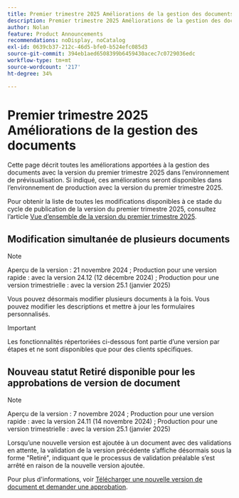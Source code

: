 ```yaml
---
title: Premier trimestre 2025 Améliorations de la gestion des documents
description: Premier trimestre 2025 Améliorations de la gestion des documents
author: Nolan
feature: Product Announcements
recommendations: noDisplay, noCatalog
exl-id: 0639cb37-212c-46d5-bfe0-b524efc085d3
source-git-commit: 394eb1aed6508399b6459430acec7c0729036edc
workflow-type: tm+mt
source-wordcount: '217'
ht-degree: 34%

---
```


# Premier trimestre 2025 Améliorations de la gestion des documents

Cette page décrit toutes les améliorations apportées à la gestion des documents avec la version du premier trimestre 2025 dans l’environnement de prévisualisation. Si indiqué, ces améliorations seront disponibles dans l’environnement de production avec la version du premier trimestre 2025.

Pour obtenir la liste de toutes les modifications disponibles à ce stade du cycle de publication de la version du premier trimestre 2025, consultez l’article [Vue d’ensemble de la version du premier trimestre 2025](/help/quicksilver/product-announcements/product-releases/25-q1-release-activity/25-q1-release-overview.md).

## Modification simultanée de plusieurs documents

>[!NOTE]
>
>Aperçu de la version : 21 novembre 2024 ; Production pour une version rapide : avec la version 24.12 (12 décembre 2024) ; Production pour une version trimestrielle : avec la version 25.1 (janvier 2025)

Vous pouvez désormais modifier plusieurs documents à la fois. Vous pouvez modifier les descriptions et mettre à jour les formulaires personnalisés.

<!--For more information, see [Edit documents in bulk](/help/quicksilver/documents/managing-documents/bulk-edit-documents.md).-->

>[!IMPORTANT]
>
>Les fonctionnalités répertoriées ci-dessous font partie d’une version par étapes et ne sont disponibles que pour des clients spécifiques.

## Nouveau statut Retiré disponible pour les approbations de version de document

>[!NOTE]
>
>Aperçu de la version : 7 novembre 2024 ; Production pour une version rapide : avec la version 24.11 (14 novembre 2024) ; Production pour une version trimestrielle : avec la version 25.1 (janvier 2025)

Lorsqu’une nouvelle version est ajoutée à un document avec des validations en attente, la validation de la version précédente s’affiche désormais sous la forme &quot;Retiré&quot;, indiquant que le processus de validation préalable s’est arrêté en raison de la nouvelle version ajoutée.

Pour plus d&#39;informations, voir [Télécharger une nouvelle version de document et demander une approbation](/help/quicksilver/review-and-approve-work/document-reviews-and-approvals/manage-document-approvals/upload-new-doc-version.md).
